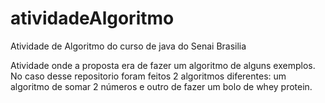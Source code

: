 # atividadeAlgoritmo
Atividade de Algoritmo do curso de java do Senai Brasilia

Atividade onde a proposta era de fazer um algoritmo de alguns exemplos. No caso desse repositorio foram feitos 2 algoritmos diferentes: um algoritmo de somar 2 números e outro de fazer um bolo de whey protein.
